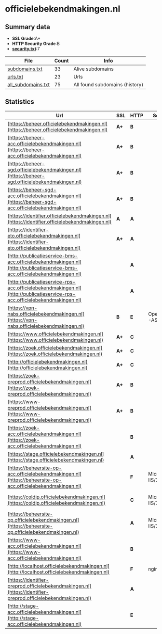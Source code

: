 

# officielebekendmakingen.nl
## Summary data


 - **SSL Grade**:A+
 - **HTTP Security Grade**:B
 - **[security.txt](https://www.digitaleoverheid.nl/nieuws/standaard-security-txt-nu-verplicht-voor-overheid/)**:7


| File       | Count | Info |
|------------|-------|------|
|[subdomains.txt](/data/officielebekendmakingen.nl/subdomains.txt)|33|Alive subdomains|
|[urls.txt](/data/officielebekendmakingen.nl/urls.txt)|23|Urls|
|[all_subdomains.txt](/data/officielebekendmakingen.nl/all_subdomains.txt)|75|All found subdomains (history)|


## Statistics


| Url | SSL | HTTP | Server | Cookie | HSTS | CORS | CTO | CSP | XFO | XXP | RP |FP| Tech |Title |
|--------|-------|-------|------|------|------|------|------|------|------|------|------|------|------|------|
|[https://beheer.officielebekendmakingen.nl](https://beheer.officielebekendmakingen.nl)| **A+**| **B**|| |:white_check_mark: | | | | | | :white_check_mark: | |HSTS|Externe Beheersi...|
|[https://beheer-acc.officielebekendmakingen.nl](https://beheer-acc.officielebekendmakingen.nl)| **A+**| **B**|| |:white_check_mark: | | | | | | :white_check_mark: | |HSTS|Externe Beheersi...|
|[https://beheer-sgd.officielebekendmakingen.nl](https://beheer-sgd.officielebekendmakingen.nl)| **A+**| **B**|| |:white_check_mark: | | | | | | :white_check_mark: | |HSTS|Beheersite SGD|
|[https://beheer-sgd-acc.officielebekendmakingen.nl](https://beheer-sgd-acc.officielebekendmakingen.nl)| **A+**| **B**|| |:white_check_mark: | | | | | | :white_check_mark: | |HSTS|Beheersite SGD|
|[https://identifier.officielebekendmakingen.nl](https://identifier.officielebekendmakingen.nl)| **A**| **A**|| |:white_check_mark: | | | | :white_check_mark: | :white_check_mark: | :white_check_mark: | |HSTS|URI - Performer...|
|[https://identifier-eto.officielebekendmakingen.nl](https://identifier-eto.officielebekendmakingen.nl)| **A+**| **A**|| |:white_check_mark: | | | :white_check_mark:| :white_check_mark: | :white_check_mark: | :white_check_mark: | |HSTS|URI - Performer...|
|[http://publicatieservice-bms-acc.officielebekendmakingen.nl](http://publicatieservice-bms-acc.officielebekendmakingen.nl)| | **A**|| |:white_check_mark: | | | | :white_check_mark: | :white_check_mark: | :white_check_mark: | |HSTS||
|[http://publicatieservice-rps-acc.officielebekendmakingen.nl](http://publicatieservice-rps-acc.officielebekendmakingen.nl)| | **A**|| |:white_check_mark: | | | | :white_check_mark: | :white_check_mark: | :white_check_mark: | |HSTS||
|[https://vpn-nabs.officielebekendmakingen.nl](https://vpn-nabs.officielebekendmakingen.nl)| **B**| **E**|OpenVPN-AS| | | | | | :white_check_mark: | | :white_check_mark: | |||
|[https://www.officielebekendmakingen.nl](https://www.officielebekendmakingen.nl)| **A+**| **C**||:warning: |:white_check_mark: | | | | :white_check_mark: | | :white_check_mark: | |HSTS Microsoft ASP.NET|Zoeken in alle d...|
|[https://zoek.officielebekendmakingen.nl](https://zoek.officielebekendmakingen.nl)| **A+**| **C**||:warning: |:white_check_mark: | | | | :white_check_mark: | | :white_check_mark: | |HSTS||
|[http://officielebekendmakingen.nl](http://officielebekendmakingen.nl)| **A+**| **C**||:warning: |:white_check_mark: | | | | :white_check_mark: | | :white_check_mark: | |F5 BigIP HSTS||
|[https://zoek-preprod.officielebekendmakingen.nl](https://zoek-preprod.officielebekendmakingen.nl)| **A+**| **B**|| |:white_check_mark: | | | | | | :white_check_mark: | |HSTS|403 Forbidden|
|[https://www-preprod.officielebekendmakingen.nl](https://www-preprod.officielebekendmakingen.nl)| **A+**| **B**|| |:white_check_mark: | | | | | | :white_check_mark: | |HSTS|403 Forbidden|
|[https://zoek-acc.officielebekendmakingen.nl](https://zoek-acc.officielebekendmakingen.nl)| | **B**|| |:white_check_mark: | | | | | | :white_check_mark: | |HSTS|403 Forbidden|
|[https://stage.officielebekendmakingen.nl](https://stage.officielebekendmakingen.nl)| | **A**|| |:white_check_mark: | | | :white_check_mark:| :white_check_mark: | :white_check_mark: | :white_check_mark: | |HSTS Microsoft ASP.NET||
|[https://beheersite-op-acc.officielebekendmakingen.nl](https://beheersite-op-acc.officielebekendmakingen.nl)| | **F**|Microsoft-IIS/10.0| | | | | | | | :white_check_mark: | |HSTS IIS:10.0 Microsoft ASP.NET:4.0.30319 Windows Server|Object moved|
|[https://coldip.officielebekendmakingen.nl](https://coldip.officielebekendmakingen.nl)| | **C**|Microsoft-IIS/10.0| |:white_check_mark: | | | | | | :white_check_mark: | |HSTS IIS:10.0 Microsoft ASP.NET Windows Server|Object moved|
|[https://beheersite-op.officielebekendmakingen.nl](https://beheersite-op.officielebekendmakingen.nl)| | **A**|Microsoft-IIS/10.0| |:white_check_mark: | | | :white_check_mark:| :white_check_mark: | :white_check_mark: | :white_check_mark: | |HSTS IIS:10.0 Microsoft ASP.NET:4.0.30319 Windows Server|Object moved|
|[https://www-acc.officielebekendmakingen.nl](https://www-acc.officielebekendmakingen.nl)| | **B**|| |:white_check_mark: | | | | | | :white_check_mark: | |HSTS|403 Forbidden|
|[http://localhost.officielebekendmakingen.nl](http://localhost.officielebekendmakingen.nl)| | **F**|nginx|:o: | | | | | :white_check_mark: | :white_check_mark: | :white_check_mark: | |Laravel Nginx PHP|Weakpass|
|[https://identifier-preprod.officielebekendmakingen.nl](https://identifier-preprod.officielebekendmakingen.nl)| | **A**|| |:white_check_mark: | | | | :white_check_mark: | :white_check_mark: | :white_check_mark: | |HSTS|URI - Performer...|
|[http://stage-acc.officielebekendmakingen.nl](http://stage-acc.officielebekendmakingen.nl)| | **E**|| | | | | | | | :white_check_mark: | |HSTS Microsoft ASP.NET||

